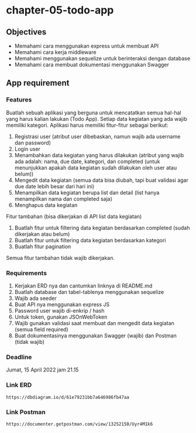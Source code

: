 # chapter-05-todo-app

## Objectives
- Memahami cara menggunakan express untuk membuat API
- Memahami cara kerja middleware
- Memahami menggunakan sequelize untuk berinteraksi dengan database
- Memahami cara membuat dokumentasi menggunakan Swagger


## App requirement

### Features
Buatlah sebuah aplikasi yang berguna untuk mencatatkan semua hal-hal yang harus kalian lakukan (Todo App). Setiap data kegiatan yang ada wajib memiliki kategori. Aplikasi harus memiliki fitur-fitur sebagai berikut:
1. Registrasi user (atribut user dibebaskan, namun wajib ada username dan password)
2. Login user
3. Menambahkan data kegiatan yang harus dilakukan (atribut yang wajib ada adalah: nama, due date, kategori, dan completed (untuk menunjukkan apakah data kegiatan sudah dilakukan oleh user atau belum))
4. Mengedit data kegiatan (semua data bisa diubah, tapi buat validasi agar due date lebih besar dari hari ini)
5. Menampilkan data kegiatan berupa list dan detail (list hanya menampilkan nama dan completed saja)
6. Menghapus data kegiatan

Fitur tambahan (bisa dikerjakan di API list data kegiatan)
1. Buatlah fitur untuk filtering data kegiatan berdasarkan completed (sudah dikerjakan atau belum)
2. Buatlah fitur untuk filtering data kegiatan berdasarkan kategori
3. Buatlah fitur pagination

Semua fitur tambahan tidak wajib dikerjakan. 

### Requirements

1. Kerjakan ERD nya dan cantumkan linknya di README.md
2. Buatlah database dan tabel-tablenya menggunakan sequelize
3. Wajib ada seeder
4. Buat API nya menggunakan express JS
5. Password user wajib di-enkrip / hash
6. Untuk token, gunakan JSOnWebToken
7. Wajib gunakan validasi saat membuat dan mengedit data kegiatan (semua field required)
8. Buat dokumentasinya menggunakan Swagger (wajib) dan Postman (tidak wajib)

### Deadline

Jumat, 15 April 2022 jam 21.15

### Link ERD

```
https://dbdiagram.io/d/61e79231bb7a646986fb47aa
```

### Link Postman

```
https://documenter.getpostman.com/view/13252150/Uyr4M1k6
```
